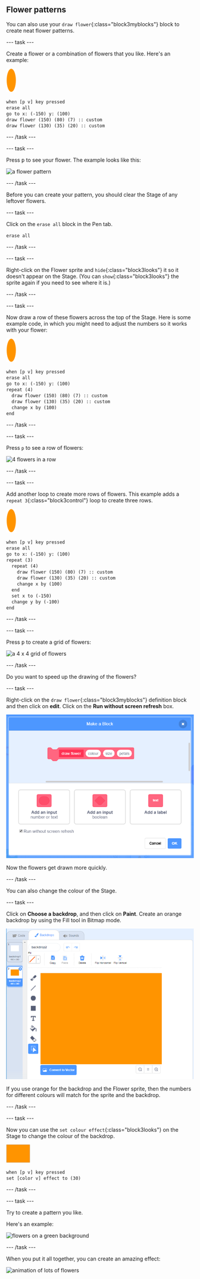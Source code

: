 ## Flower patterns

You can also use your `draw flower`{:class="block3myblocks"} block to create neat flower patterns. 

--- task ---

Create a flower or a combination of flowers that you like. Here's an example:

![flower sprite](images/flower-sprite.png)

```blocks3
when [p v] key pressed
erase all
go to x: (-150) y: (100)
draw flower (150) (80) (7) :: custom
draw flower (130) (35) (20) :: custom
```

--- /task ---

--- task ---

Press <kbd>p</kbd> to see your flower. The example looks like this:

![a flower pattern](images/flower-for-pattern-example.png)  

--- /task ---

Before you can create your pattern, you should clear the Stage of any leftover flowers.

--- task ---

Click on the `erase all` block in the Pen tab.

```blocks3
erase all
```

--- /task ---

--- task ---

Right-click on the Flower sprite and `hide`{:class="block3looks"} it so it doesn't appear on the Stage. (You can `show`{:class="block3looks"} the sprite again if you need to see where it is.)

--- /task ---

--- task ---

Now draw a row of these flowers across the top of the Stage. Here is some example code, in which you might need to adjust the numbers so it works with your flower:

![flower sprite](images/flower-sprite.png)

```blocks3
when [p v] key pressed
erase all
go to x: (-150) y: (100)
repeat (4) 
  draw flower (150) (80) (7) :: custom
  draw flower (130) (35) (20) :: custom
  change x by (100)
end
```

--- /task ---

--- task ---

Press `p` to see a row of flowers: 

![4 flowers in a row](images/flower-pattern-row-example.png)

--- /task ---

--- task ---

Add another loop to create more rows of flowers. This example adds a `repeat 3`{:class="block3control"} loop to create three rows. 

![flower sprite](images/flower-sprite.png)

```blocks3
when [p v] key pressed
erase all
go to x: (-150) y: (100)
repeat (3) 
  repeat (4) 
    draw flower (150) (80) (7) :: custom
    draw flower (130) (35) (20) :: custom
    change x by (100)
  end
  set x to (-150)
  change y by (-100)
end
```
 
--- /task ---

--- task ---

Press <kbd>p</kbd> to create a grid of flowers: 

![a 4 x 4 grid of flowers](images/flower-pattern-rows-example.png)

--- /task ---

Do you want to speed up the drawing of the flowers? 

--- task ---

Right-click on the `draw flower`{:class="block3myblocks"} definition block and then click on **edit**. Click on the **Run without screen refresh** box. 

![turn no refresh option off](images/flower-no-refresh.png)

Now the flowers get drawn more quickly. 

--- /task ---

You can also change the colour of the Stage.

--- task ---

Click on **Choose a backdrop**, and then click on **Paint**. Create an orange backdrop by using the Fill tool in Bitmap mode. 

![paint new backdrop](images/flower-orange-backdrop.png)

If you use orange for the backdrop and the Flower sprite, then the numbers for different colours will match for the sprite and the backdrop. 

--- /task ---

--- task ---

Now you can use the `set colour effect`{:class="block3looks"} on the Stage to change the colour of the backdrop.

![stage sprite](images/stage-sprite.png)

```blocks3
when [p v] key pressed
set [color v] effect to (30)
```

--- /task ---

--- task ---

Try to create a pattern you like. 

Here's an example: 
 
![flowers on a green background](images/flower-pattern-background.png)
 
--- /task ---

When you put it all together, you can create an amazing effect:

![animation of lots of flowers](images/flower-gen-example.gif)
